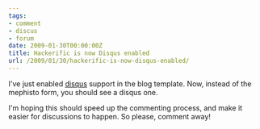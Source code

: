 ```yaml
---
tags:
- comment
- discus
- forum
date: 2009-01-30T00:00:00Z
title: Hackerific is now Disqus enabled
url: /2009/01/30/hackerific-is-now-disqus-enabled/
---
```


I've just enabled [disqus](http://disqus.com/ "DISQUS | Turn Blog Comments into a Webwide Discussion with a Powerful Comment System") support in the blog template. Now, instead of the mephisto form, you should see a disqus one.

I'm hoping this should speed up the commenting process, and make it easier for discussions to happen. So please, comment away! 
